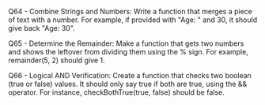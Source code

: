 Q64 - Combine Strings and Numbers: Write a function that merges a piece of text with a number. For example, if provided with "Age: " and 30, it should give back "Age: 30".

Q65 - Determine the Remainder: Make a function that gets two numbers and shows the leftover from dividing them using the % sign. For example, remainder(5, 2) should give 1.

Q66 - Logical AND Verification: Create a function that checks two boolean (true or false) values. It should only say true if both are true, using the && operator. For instance, checkBothTrue(true, false) should be false.

